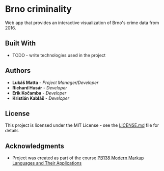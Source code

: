 # Brno criminality

Web app that provides an interactive visualization of Brno's crime data from 2016.

## Built With

* TODO - write technologies used in the project

## Authors

* **Lukáš Matta** - *Project Manager/Developer*
* **Richard Husár** - *Developer*
* **Erik Kočamba** - *Developer*
* **Kristián Kabláš** - *Developer*

## License

This project is licensed under the MIT License - see the [LICENSE.md](LICENSE.md) file for details

## Acknowledgments

* Project was created as part of the course [PB138 Modern Markup Languages and Their Applications](https://is.muni.cz/predmet/fi/jaro2018/PB138)
